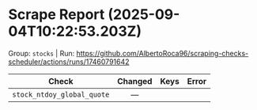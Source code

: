 # Scrape Report (2025-09-04T10:22:53.203Z)

Group: `stocks`  |  Run: https://github.com/AlbertoRoca96/scraping-checks-scheduler/actions/runs/17460791642

| Check | Changed | Keys | Error |
|---|:---:|:--|:--|
| `stock_ntdoy_global_quote` | — |  |  |
